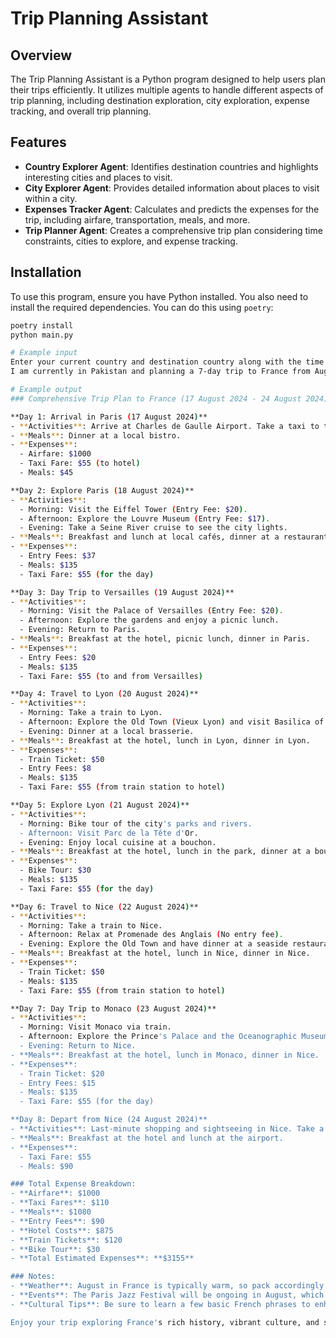 # Trip Planning Assistant

## Overview

The Trip Planning Assistant is a Python program designed to help users plan their trips efficiently. It utilizes multiple agents to handle different aspects of trip planning, including destination exploration, city exploration, expense tracking, and overall trip planning.

## Features

- **Country Explorer Agent**: Identifies destination countries and highlights interesting cities and places to visit.
- **City Explorer Agent**: Provides detailed information about places to visit within a city.
- **Expenses Tracker Agent**: Calculates and predicts the expenses for the trip, including airfare, transportation, meals, and more.
- **Trip Planner Agent**: Creates a comprehensive trip plan considering time constraints, cities to explore, and expense tracking.

## Installation

To use this program, ensure you have Python installed. You also need to install the required dependencies. You can do this using `poetry`:

```bash
poetry install
python main.py

# Example input
Enter your current country and destination country along with the time duration of your visit:
I am currently in Pakistan and planning a 7-day trip to France from August 17, 2024, to August 24, 2024.

# Example output
### Comprehensive Trip Plan to France (17 August 2024 - 24 August 2024)

**Day 1: Arrival in Paris (17 August 2024)**
- **Activities**: Arrive at Charles de Gaulle Airport. Take a taxi to the hotel. Spend the day relaxing and getting over jet lag. If time permits, take a leisurely evening stroll around the Seine River.
- **Meals**: Dinner at a local bistro.
- **Expenses**:
  - Airfare: $1000
  - Taxi Fare: $55 (to hotel)
  - Meals: $45

**Day 2: Explore Paris (18 August 2024)**
- **Activities**:
  - Morning: Visit the Eiffel Tower (Entry Fee: $20).
  - Afternoon: Explore the Louvre Museum (Entry Fee: $17).
  - Evening: Take a Seine River cruise to see the city lights.
- **Meals**: Breakfast and lunch at local cafés, dinner at a restaurant.
- **Expenses**:
  - Entry Fees: $37
  - Meals: $135
  - Taxi Fare: $55 (for the day)

**Day 3: Day Trip to Versailles (19 August 2024)**
- **Activities**:
  - Morning: Visit the Palace of Versailles (Entry Fee: $20).
  - Afternoon: Explore the gardens and enjoy a picnic lunch.
  - Evening: Return to Paris.
- **Meals**: Breakfast at the hotel, picnic lunch, dinner in Paris.
- **Expenses**:
  - Entry Fees: $20
  - Meals: $135
  - Taxi Fare: $55 (to and from Versailles)

**Day 4: Travel to Lyon (20 August 2024)**
- **Activities**:
  - Morning: Take a train to Lyon.
  - Afternoon: Explore the Old Town (Vieux Lyon) and visit Basilica of Notre-Dame de Fourvière (Entry Fee: $8).
  - Evening: Dinner at a local brasserie.
- **Meals**: Breakfast at the hotel, lunch in Lyon, dinner in Lyon.
- **Expenses**:
  - Train Ticket: $50
  - Entry Fees: $8
  - Meals: $135
  - Taxi Fare: $55 (from train station to hotel)

**Day 5: Explore Lyon (21 August 2024)**
- **Activities**:
  - Morning: Bike tour of the city's parks and rivers.
  - Afternoon: Visit Parc de la Tête d'Or.
  - Evening: Enjoy local cuisine at a bouchon.
- **Meals**: Breakfast at the hotel, lunch in the park, dinner at a bouchon.
- **Expenses**:
  - Bike Tour: $30
  - Meals: $135
  - Taxi Fare: $55 (for the day)

**Day 6: Travel to Nice (22 August 2024)**
- **Activities**:
  - Morning: Take a train to Nice.
  - Afternoon: Relax at Promenade des Anglais (No entry fee).
  - Evening: Explore the Old Town and have dinner at a seaside restaurant.
- **Meals**: Breakfast at the hotel, lunch in Nice, dinner in Nice.
- **Expenses**:
  - Train Ticket: $50
  - Meals: $135
  - Taxi Fare: $55 (from train station to hotel)

**Day 7: Day Trip to Monaco (23 August 2024)**
- **Activities**:
  - Morning: Visit Monaco via train.
  - Afternoon: Explore the Prince's Palace and the Oceanographic Museum (Entry Fee: $15).
  - Evening: Return to Nice.
- **Meals**: Breakfast at the hotel, lunch in Monaco, dinner in Nice.
- **Expenses**:
  - Train Ticket: $20
  - Entry Fees: $15
  - Meals: $135
  - Taxi Fare: $55 (for the day)

**Day 8: Depart from Nice (24 August 2024)**
- **Activities**: Last-minute shopping and sightseeing in Nice. Take a taxi to the airport for departure.
- **Meals**: Breakfast at the hotel and lunch at the airport.
- **Expenses**:
  - Taxi Fare: $55
  - Meals: $90

### Total Expense Breakdown:
- **Airfare**: $1000
- **Taxi Fares**: $110
- **Meals**: $1080
- **Entry Fees**: $90
- **Hotel Costs**: $875
- **Train Tickets**: $120
- **Bike Tour**: $30
- **Total Estimated Expenses**: **$3155**

### Notes:
- **Weather**: August in France is typically warm, so pack accordingly with light clothing and sun protection.
- **Events**: The Paris Jazz Festival will be ongoing in August, which you might enjoy attending.
- **Cultural Tips**: Be sure to learn a few basic French phrases to enhance your experience.

Enjoy your trip exploring France's rich history, vibrant culture, and stunning landscapes!